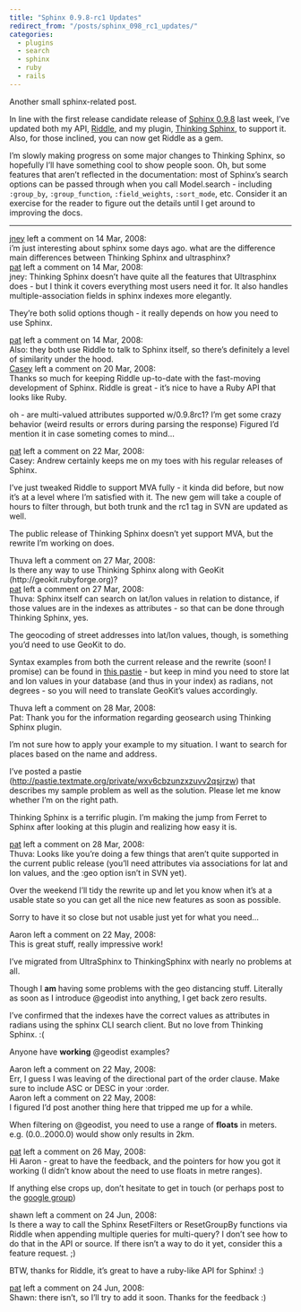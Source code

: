 ```yaml
---
title: "Sphinx 0.9.8-rc1 Updates"
redirect_from: "/posts/sphinx_098_rc1_updates/"
categories:
  - plugins
  - search
  - sphinx
  - ruby
  - rails
---
```

Another small sphinx-related post.

In line with the first release candidate release of [Sphinx
0.9.8](http://sphinxsearch.com/) last week, I’ve updated both my API,
[Riddle](http://riddle.freelancing-gods.com), and my plugin, [Thinking
Sphinx](http://ts.freelancing-gods.com), to support it. Also, for those
inclined, you can now get Riddle as a gem.

I’m slowly making progress on some major changes to Thinking Sphinx, so
hopefully I’ll have something cool to show people soon. Oh, but some
features that aren’t reflected in the documentation: most of Sphinx’s
search options can be passed through when you call Model.search -
including `:group_by`, `:group_function`, `:field_weights`,
`:sort_mode`, etc. Consider it an exercise for the reader to figure out
the details until I get around to improving the docs.

------------------------------------------------------------------------

<div class="comments">
<div class="comment-author">
<a href="http://www.fonzz.com">jney</a> left a comment on 14 Mar,
2008:</div>

<div class="comment" markdown="1">
i’m just interesting about sphinx some days ago. what are the difference
main differences between Thinking Sphinx and ultrasphinx?

</div>
<div class="comment-author">
<a href="http://freelancing-gods.com">pat</a> left a comment on 14 Mar,
2008:</div>

<div class="comment" markdown="1">
jney: Thinking Sphinx doesn’t have quite all the features that
Ultrasphinx does - but I think it covers everything most users need it
for. It also handles multiple-association fields in sphinx indexes more
elegantly.

They’re both solid options though - it really depends on how you need to
use Sphinx.

</div>
<div class="comment-author">
<a href="http://freelancing-gods.com">pat</a> left a comment on 14 Mar,
2008:</div>

<div class="comment" markdown="1">
Also: they both use Riddle to talk to Sphinx itself, so there’s
definitely a level of similarity under the hood.

</div>
<div class="comment-author">
<a href="http://www.ravelry.com">Casey</a> left a comment on 20 Mar,
2008:</div>

<div class="comment" markdown="1">
Thanks so much for keeping Riddle up-to-date with the fast-moving
development of Sphinx. Riddle is great - it’s nice to have a Ruby API
that looks like Ruby.

oh - are multi-valued attributes supported w/0.9.8rc1? I’m get some
crazy behavior (weird results or errors during parsing the response)
Figured I’d mention it in case someting comes to mind…

</div>
<div class="comment-author">
<a href="http://freelancing-gods.com">pat</a> left a comment on 22 Mar,
2008:</div>

<div class="comment" markdown="1">
Casey: Andrew certainly keeps me on my toes with his regular releases of
Sphinx.

I’ve just tweaked Riddle to support MVA fully - it kinda did before, but
now it’s at a level where I’m satisfied with it. The new gem will take a
couple of hours to filter through, but both trunk and the rc1 tag in SVN
are updated as well.

The public release of Thinking Sphinx doesn’t yet support MVA, but the
rewrite I’m working on does.

</div>
<div class="comment-author">
Thuva left a comment on 27 Mar, 2008:</div>

<div class="comment" markdown="1">
Is there any way to use Thinking Sphinx along with GeoKit
(http://geokit.rubyforge.org)?

</div>
<div class="comment-author">
<a href="http://freelancing-gods.com">pat</a> left a comment on 27 Mar,
2008:</div>

<div class="comment" markdown="1">
Thuva: Sphinx itself can search on lat/lon values in relation to
distance, if those values are in the indexes as attributes - so that can
be done through Thinking Sphinx, yes.

The geocoding of street addresses into lat/lon values, though, is
something you’d need to use GeoKit to do.

Syntax examples from both the current release and the rewrite (soon! I
promise) can be found in [this
pastie](http://pastie.textmate.org/private/dkidyl4svxj8yytybfqng) - but
keep in mind you need to store lat and lon values in your database (and
thus in your index) as radians, not degrees - so you will need to
translate GeoKit’s values accordingly.

</div>
<div class="comment-author">
Thuva left a comment on 28 Mar, 2008:</div>

<div class="comment" markdown="1">
Pat: Thank you for the information regarding geosearch using Thinking
Sphinx plugin.

I’m not sure how to apply your example to my situation. I want to search
for places based on the name and address.

I’ve posted a pastie
(http://pastie.textmate.org/private/wxv6cbzunzxzuvv2qsjrzw) that
describes my sample problem as well as the solution. Please let me know
whether I’m on the right path.

Thinking Sphinx is a terrific plugin. I’m making the jump from Ferret to
Sphinx after looking at this plugin and realizing how easy it is.

</div>
<div class="comment-author">
<a href="http://freelancing-gods.com">pat</a> left a comment on 28 Mar,
2008:</div>

<div class="comment" markdown="1">
Thuva: Looks like you’re doing a few things that aren’t quite supported
in the current public release (you’ll need attributes via associations
for lat and lon values, and the :geo option isn’t in SVN yet).

Over the weekend I’ll tidy the rewrite up and let you know when it’s at
a usable state so you can get all the nice new features as soon as
possible.

Sorry to have it so close but not usable just yet for what you need…

</div>
<div class="comment-author">
Aaron left a comment on 22 May, 2008:</div>

<div class="comment" markdown="1">
This is great stuff, really impressive work!

I’ve migrated from UltraSphinx to ThinkingSphinx with nearly no problems
at all.

Though I **am** having some problems with the geo distancing stuff.
Literally as soon as I introduce @geodist into anything, I get back zero
results.

I’ve confirmed that the indexes have the correct values as attributes in
radians using the sphinx CLI search client. But no love from Thinking
Sphinx. :(

Anyone have **working** @geodist examples?

</div>
<div class="comment-author">
Aaron left a comment on 22 May, 2008:</div>

<div class="comment" markdown="1">
Err, I guess I was leaving of the directional part of the order clause.
Make sure to include ASC or DESC in your :order.

</div>
<div class="comment-author">
Aaron left a comment on 22 May, 2008:</div>

<div class="comment" markdown="1">
I figured I’d post another thing here that tripped me up for a while.

When filtering on @geodist, you need to use a range of **floats** in
meters. e.g. (0.0..2000.0) would show only results in 2km.

</div>
<div class="comment-author">
<a href="http://freelancing-gods.com">pat</a> left a comment on 26 May,
2008:</div>

<div class="comment" markdown="1">
Hi Aaron - great to have the feedback, and the pointers for how you got
it working (I didn’t know about the need to use floats in metre ranges).

If anything else crops up, don’t hesitate to get in touch (or perhaps
post to the [google
group](http://groups.google.com/group/thinking-sphinx))

</div>
<div class="comment-author">
shawn left a comment on 24 Jun, 2008:</div>

<div class="comment" markdown="1">
Is there a way to call the Sphinx ResetFilters or ResetGroupBy functions
via Riddle when appending multiple queries for multi-query? I don’t see
how to do that in the API or source. If there isn’t a way to do it yet,
consider this a feature request. ;)

BTW, thanks for Riddle, it’s great to have a ruby-like API for Sphinx!
:)

</div>
<div class="comment-author">
<a href="http://freelancing-gods.com">pat</a> left a comment on 24 Jun,
2008:</div>

<div class="comment" markdown="1">
Shawn: there isn’t, so I’ll try to add it soon. Thanks for the feedback
:)

</div>
</div>

